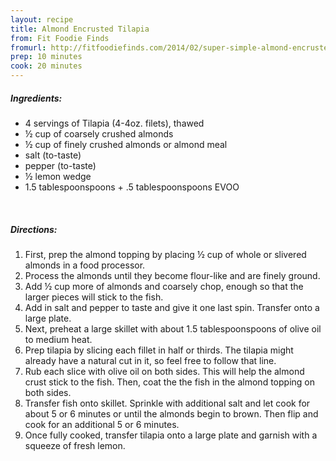```yaml
---
layout: recipe
title: Almond Encrusted Tilapia
from: Fit Foodie Finds
fromurl: http://fitfoodiefinds.com/2014/02/super-simple-almond-encrusted-tilapia/
prep: 10 minutes
cook: 20 minutes
---
```


##### Ingredients:

* 4 servings of Tilapia (4-4oz. filets), thawed
* ½ cup of coarsely crushed almonds
* ½ cup of finely crushed almonds or almond meal
* salt (to-taste)
* pepper (to-taste)
* ½ lemon wedge
* 1.5 tablespoonspoons + .5 tablespoonspoons EVOO


<br>

##### Directions:

1. First, prep the almond topping by placing ½ cup of whole or slivered almonds in a food processor. 
2. Process the almonds until they become flour-like and are finely ground. 
3. Add ½ cup more of almonds and coarsely chop, enough so that the larger pieces will stick to the fish. 
4. Add in salt and pepper to taste and give it one last spin. Transfer onto a large plate.
5. Next, preheat a large skillet with about 1.5 tablespoonspoons of olive oil to medium heat. 
6. Prep tilapia by slicing each fillet in half or thirds. The tilapia might already have a natural cut in it, so feel free to follow that line.
7. Rub each slice with olive oil on both sides. This will help the almond crust stick to the fish. Then, coat the the fish in the almond topping on both sides.
8. Transfer fish onto skillet. Sprinkle with additional salt and let cook for about 5 or 6 minutes or until the almonds begin to brown. Then flip and cook for an additional 5 or 6 minutes.
9. Once fully cooked, transfer tilapia onto a large plate and garnish with a squeeze of fresh lemon.
